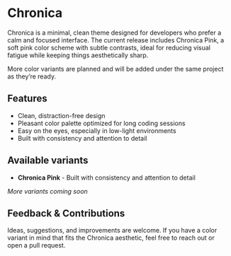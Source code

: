 # Chronica

Chronica is a minimal, clean theme designed for developers who prefer a calm and focused interface. The current release includes Chronica Pink, a soft pink color scheme with subtle contrasts, ideal for reducing visual fatigue while keeping things aesthetically sharp.

More color variants are planned and will be added under the same project as they’re ready.

## Features

- Clean, distraction-free design
- Pleasant color palette optimized for long coding sessions
- Easy on the eyes, especially in low-light environments
- Built with consistency and attention to detail

## Available variants

- **Chronica Pink** - Built with consistency and attention to detail

*More variants coming soon*

## Feedback & Contributions

Ideas, suggestions, and improvements are welcome. If you have a color variant in mind that fits the Chronica aesthetic, feel free to reach out or open a pull request.
